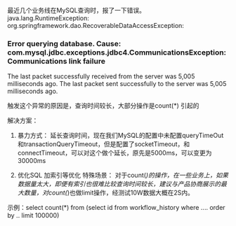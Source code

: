 最近几个业务线在MySQL查询时，报了一下错误。
java.lang.RuntimeException: org.springframework.dao.RecoverableDataAccessException: 
### Error querying database.  Cause: com.mysql.jdbc.exceptions.jdbc4.CommunicationsException: Communications link failure

The last packet successfully received from the server was 5,005 milliseconds ago.  The last packet sent successfully to the server was 5,005 milliseconds ago.

触发这个异常的原因是，查询时间较长，大部分操作是count(*) 引起的

解决方案：
1. 暴力方式：
延长查询时间，现在我们MySQL的配置中未配置queryTimeOut和transactionQueryTimeout，但是配置了socketTimeout，和connectTimeout，可以对这个做个延长，原先是5000ms，可以变更为30000ms

2. 优化SQL
加索引等优化
特殊场景：
对于count(*)的操作，在一些业务上，如果数据量太大，即便有索引也很难比较查询时间较长，建议与产品协商展示的最大数量，对count(*)也做limit操作，经测试10W数据大概在2S内。

示例：select count(*) from (select id from workflow_history where  .... order by .. limit 100000) 
